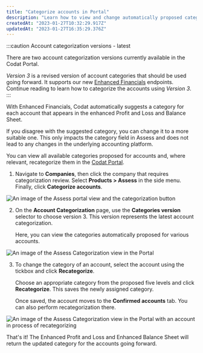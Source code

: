 ```yaml
---
title: "Categorize accounts in Portal"
description: "Learn how to view and change automatically proposed categories for enhanced balance sheet and profit and loss statements"
createdAt: "2023-01-27T10:32:29.917Z"
updatedAt: "2023-01-27T16:35:29.376Z"
---
```

:::caution Account categorization versions - latest

There are two account categorization versions currently available in the Codat Portal. 

_Version 3_ is a revised version of account categories that should be used going forward. It supports our new [Enhanced Financials](/assess/reports/enhanced-financials/financials) endpoints. Continue reading to learn how to categorize the accounts using _Version 3_.
:::

With Enhanced Financials, Codat automatically suggests a category for each account that appears in the enhanced Profit and Loss and Balance Sheet. 

If you disagree with the suggested category, you can change it to a more suitable one. This only impacts the category field in Assess and does not lead to any changes in the underlying accounting platform.

You can view all available categories proposed for accounts and, where relevant, recategorize them in the <a href="https://app.codat.io/" target="_blank">Codat Portal</a>. 

1. Navigate to **Companies**, then click the company that requires categorization review. Select **Products > Assess** in the side menu. Finally, click **Categorize accounts**. 

![An image of the Assess portal view and the categorization button](/img/assess/acct-categorization-v3-1.png)

2. On the **Account Categorization** page, use the **Categories version** selector to choose version 3. This version represents the latest account categorization. 

   Here, you can view the categories automatically proposed for various accounts.

![An image of the Assess Categorization view in the Portal](/img/assess/acct-categorization-v3-2.png)

3. To change the category of an account, select the account using the tickbox and click **Recategorize**. 

   Choose an appropriate category from the proposed five levels and click **Recategorize**. This saves the newly assigned category. 

   Once saved, the account moves to the **Confirmed accounts** tab. You can also perform recategorization there.

![An image of the Assess Categorization view in the Portal with an account in process of recategorizing](/img/assess/acct-categorization-v3-3.png)

That's it! The Enhanced Profit and Loss and Enhanced Balance Sheet will return the updated category for the accounts going forward.
